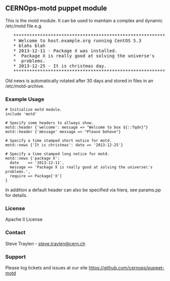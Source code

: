 ## CERNOps-motd puppet module

This is the motd module. It can be used to maintain a complex and dynamic /etc/motd file
e.g.

<pre>
   **********************************************************
   * Welcome to host.example.org running CentOS 5.3
   * blahs blah
   * 2013-12-11 - Package X was installed.
   *  Package X is really good at solving the universe's
   *  problems.
   * 2013-12-25 - It is christmas day.
   **********************************************************
</pre>

Old news is automatically rotated after 30 days and stored in 
files in an /etc/motd-archive.

### Example Usage

```puppet
# Initialize motd module.
include 'motd'

# Specify some headers to allways show.
motd::header {'welcome': message => "Welcome to box ${::fqdn}"}
motd::header {'message' message => "Please behave"}
   
# Specify a time stamped short notice for motd.
motd::news {'It is christmas': date => '2013-12-25'}
   
# Specify a time stamped long notice for motd.
motd::news {'package X': 
  date    => '2013-12-11',
  message => 'Package X is really good at solving the universe\'s problems.',
  require => Package['X']
}
```
In addition a default header can also be specified via hiera, see params.pp for details.


### License
Apache II License

### Contact
Steve Traylen - steve.traylen@cern.ch

### Support

Please log tickets and issues at our site https://github.com/cernops/puppet-motd


